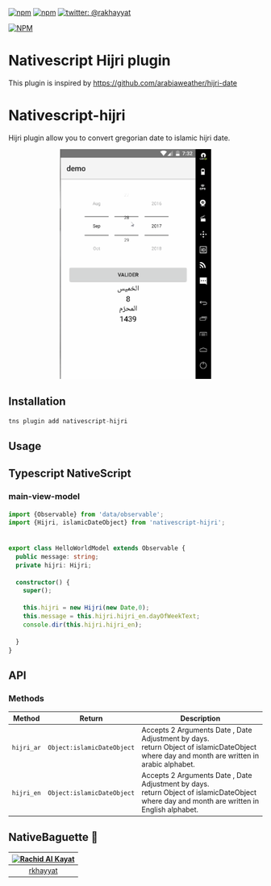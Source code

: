 [![npm](https://img.shields.io/npm/v/nativescript-hijri.svg)](https://www.npmjs.com/package/nativescript-hijri)
[![npm](https://img.shields.io/npm/dt/nativescript-hijri.svg?label=npm%20downloads)](https://www.npmjs.com/package/nativescript-hijri)
[![twitter: @rakhayyat](https://img.shields.io/badge/twitter-%40rakhayyat-2F98C1.svg)](https://twitter.com/rakhayyat)

[![NPM](https://nodei.co/npm/nativescript-hijri.png?downloads=true&downloadRank=true&stars=true)](https://nodei.co/npm/nativescript-hijri/)

# Nativescript Hijri plugin
This plugin is inspired by https://github.com/arabiaweather/hijri-date

# Nativescript-hijri

Hijri plugin allow you to convert gregorian date to islamic hijri date. 
<p align="center">
  <img src="https://github.com/rkhayyat/nativescript-hijri/blob/master/screenshot/nativescript-hijri.gif" width="300"/>
</p>

## Installation

```javascript
tns plugin add nativescript-hijri
```

## Usage 

## Typescript NativeScript

### main-view-model
```typescript
import {Observable} from 'data/observable';
import {Hijri, islamicDateObject} from 'nativescript-hijri';


export class HelloWorldModel extends Observable {
  public message: string;
  private hijri: Hijri;

  constructor() {
    super();

    this.hijri = new Hijri(new Date,0);
    this.message = this.hijri.hijri_en.dayOfWeekText;
    console.dir(this.hijri.hijri_en);

  }
}
```

## API

### Methods

| Method | Return | Description |
| --- | --- | --- |
| `hijri_ar` | `Object:islamicDateObject` | Accepts 2 Arguments Date , Date Adjustment by days.<br> return Object of islamicDateObject where day and month are written in arabic alphabet.|
| `hijri_en`| `Object:islamicDateObject` | Accepts 2 Arguments Date , Date Adjustment by days.<br> return Object of islamicDateObject where day and month are written in English alphabet. |

## NativeBaguette 🥖

[<img alt="Rachid Al Kayat" src="https://avatars1.githubusercontent.com/u/10686043?v=3&s=400" width="117">](https://github.com/rkhayyat) |
:---: |
[rkhayyat](https://github.com/rkhayyat)  |

